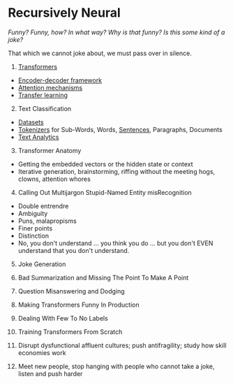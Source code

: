 # Recursively Neural 

*Funny? Funny, how? In what way? Why is that funny? Is this some kind of a joke?*

That which we cannot joke about, we must pass over in silence.

1. [Transformers](https://github.com/cedrickchee/awesome-transformer-nlp)

* [Encoder-decoder framework](https://medium.com/analytics-vidhya/encoder-decoder-seq2seq-models-clearly-explained-c34186fbf49b)
* [Attention mechanisms](https://github.com/xmu-xiaoma666/External-Attention-pytorch#attention-series)
* [Transfer learning](https://github.com/artix41/awesome-transfer-learning)
2. Text Classification
* [Datasets](https://huggingface.co/datasets)
* [Tokenizers](https://github.com/topics/tokenizer) for Sub-Words, Words, [Sentences](https://github.com/google/sentencepiece), Paragraphs, Documents
* [Text Analytics](https://github.com/dipanjanS/text-analytics-with-python)

3. Transformer Anatomy

* Getting the embedded vectors or the hidden state or context
* Iterative generation, brainstorming, riffing without the meeting hogs, clowns, attention whores

4. Calling Out Multijargon Stupid-Named Entity misRecognition

* Double entrendre
* Ambiguity
* Puns, malapropisms
* Finer points
* Distinction
* No, you don't understand ... you think you do ... but you don't EVEN understand that you don't understand.

5. Joke Generation

6. Bad Summarization and Missing The Point To Make A Point

7. Question Misanswering and Dodging

8. Making Transformers Funny In Production

9. Dealing With Few To No Labels

10. Training Transformers From Scratch

11. Disrupt dysfunctional affluent cultures; push antifragility; study how skill economies work

12. Meet new people, stop hanging with people who cannot take a joke, listen and push harder




 
